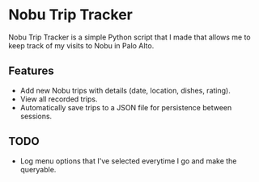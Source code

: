 # Nobu Trip Tracker

Nobu Trip Tracker is a simple Python script that I made that allows me to keep track of my visits to Nobu in Palo Alto. 

## Features

- Add new Nobu trips with details (date, location, dishes, rating).
- View all recorded trips.
- Automatically save trips to a JSON file for persistence between sessions.

## TODO

- Log menu options that I've selected everytime I go and make the queryable. 

